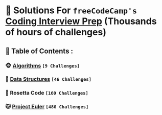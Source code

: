 # 🧪 Solutions For `freeCodeCamp's` [Coding Interview Prep](https://www.freecodecamp.org/learn/coding-interview-prep/) (Thousands of hours of challenges)
## 📜 Table of Contents :
### 🐵 [Algorithms](Algorithms/README.md) `[9 Challenges]`
### 🐶 [Data Structures](Data_Structures) `[46 Challenges]`
### 🐰 Rosetta Code `[160 Challenges]`
### 🐱 [Project Euler](Project_Euler/README.md) `[480 Challenges]`